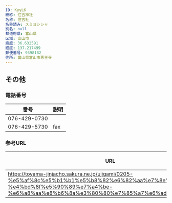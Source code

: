 ```yaml
---
ID: KyyL6
総称: 住吉神社
名称: 住吉社
名称読み: スミヨシシャ
別名: null
都道府県: 富山県
区域: 富山市
緯度: 36.632591
経度: 137.217499
郵便番号: 9398182
住所: 富山県富山市悪王寺
---
```


## その他

### 電話番号

| 番号         | 説明 |
| ------------ | ---- |
| 076-429-0730 |      |
| 076-429-5730 | fax  |

### 参考URL

| URL                                                                                                                                                                                 | 説明   |
| ----------------------------------------------------------------------------------------------------------------------------------------------------------------------------------- | ------ |
| https://toyama-jinjacho.sakura.ne.jp/ujigami/0205-%e5%af%8c%e5%b1%b1%e5%b8%82%e6%82%aa%e7%8e%8b%e5%af%ba-%e4%bd%8f%e5%90%89%e7%a4%be-%e6%a8%aa%e8%b6%8a%e3%80%80%e7%85%a7%e6%ad%a3/ | 神社庁 |
